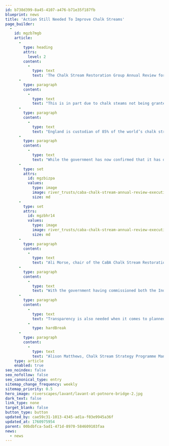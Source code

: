 ```yaml
---
id: b738d399-8a45-4107-a476-b71e35f187fb
blueprint: news
title: 'Action Still Needed To Improve Chalk Streams'
page_builder:
  -
    id: mgzb7mgb
    article:
      -
        type: heading
        attrs:
          level: 2
        content:
          -
            type: text
            text: 'The Chalk Stream Restoration Group Annual Review for 2024/25 has found that while many communities and organisations passionate about England’s chalk streams are making strides in their restoration, there is still a long way to go. '
      -
        type: paragraph
        content:
          -
            type: text
            text: "This is in part due to chalk steams not being granted much-needed protections by the government despite calls from the public, environmental charities and angling groups.\_ By showing the positive work carried out by communities throughout the country, we hope to inspire our leaders and politicians to grant our ‘One Big Wish for Chalk streams’ to drive action and future investment to return them all to good health."
      -
        type: paragraph
        content:
          -
            type: text
            text: "England is custodian of 85% of the world’s chalk streams and arguably we have a global responsibility to protect what David Attenborough described as “one of the rarest habitats on Earth”.\_ Chalk streams are at the heart of many communities and have shaped our history and culture. Under pressure from human actions, they are now more vulnerable than ever.\_ The recent hot and dry weather has seen some chalk streams heat up and some have even dried up. \_ Action is needed now to protect our chalk streams and make them more resilient to future changes."
      -
        type: paragraph
        content:
          -
            type: text
            text: "While the government has now confirmed that it has dropped the recovery plan for chalk streams, there are a number of actions they could take in the short term to ensure their actions meet their rhetoric when it comes to delivering a win-win for growth and nature. \_ Their first opportunity to show their commitment is through the Planning and Infrastructure Bill currently in parliament.\_ Accepting the amendments tabled in the House of Lords to strengthen protections for chalk streams would be a useful first step in ensuring their protection and creating an environment that will allow greater investment in their restoration."
      -
        type: set
        attrs:
          id: mgzbizpa
          values:
            type: image
            image: river_trusts/caba-chalk-stream-annual-review-executive-sum.jpg
            size: md
      -
        type: set
        attrs:
          id: mgzbhr14
          values:
            type: image
            image: river_trusts/caba-chalk-stream-annual-review-executive-summary.jpg
            size: md
      -
        type: paragraph
        content:
          -
            type: text
            text: "Ali Morse, chair of the CaBA Chalk Stream Restoration Group, said, “Our annual report charts a huge amount of action from community groups, water companies, regulators and others but the impact of all this work could be far greater if delivered under a framework of ambitious targets and legal protections for chalk streams. This means that Government has a pivotal role to play here too - after putting the chalk stream recovery pack on ice, it should instead use the plethora of legal and other changes around water that are coming down the track, to demonstrate that it really is prepared to act to protect chalk streams.”\_"
      -
        type: paragraph
        content:
          -
            type: text
            text: "With the government having commissioned both the Independent Water Commission (Cunliffe Review) and the Corry Review on Defra’s regulatory landscape it has the opportunity to bring forward recommendations that will support action to protect and improve chalk streams.\_ This should include measures to shape long term strategic plans for water resources and water quality, secure long-term and increased funding for catchment partnerships, better support for citizen science, and regulatory changes to enable more innovation including the removal of barriers that prevent practical action to improve our chalk streams."
      -
        type: paragraph
        content:
          -
            type: text
            text: "Transparency is also needed when it comes to planned water company investment.\_ The commencement, between 2020 –25, of phosphate stripping at 69 wastewater treatment works flowing into chalk streams is welcome, but with record levels of investment expected from water companies up to 2030\_ there is a need for them to set out a clear plan as to how this will benefit chalk streams, to deliver on their investment and to demonstrate improvements."
          -
            type: hardBreak
      -
        type: paragraph
        content:
          -
            type: text
            text: "Alison Matthews, Chalk Stream Strategy Programme Manager, said, “This progress report shows what is possible.\_ So many communities work tirelessly to improve these precious rivers and with the right support from government, the pace of improvement for our chalk streams can accelerate.\_ \_ Protecting chalk streams is a team effort requiring everyone to play their part.”"
    type: article
    enabled: true
seo_noindex: false
seo_nofollow: false
seo_canonical_type: entry
sitemap_change_frequency: weekly
sitemap_priority: 0.5
hero_image: riverscapes/lavant/lavant-at-potnore-bridge-2.jpg
dark_text: false
link_type: none
target_blank: false
button_type: button
updated_by: cae59c31-1013-4345-ad1a-f03e9945a36f
updated_at: 1760975954
parent: 00bdbfca-5ad1-471d-8970-584609103faa
news:
  - news
---
```

